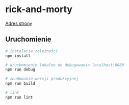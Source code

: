 # rick-and-morty

[Adres strony](https://blissful-shockley-ca6e8a.netlify.app)

## Uruchomienie

```bash
# instalacja zależności
npm install

# uruchomienie lokalne do debugowania localhost:8080
npm run debug

# zbudowanie wersji produkcyjnej
npm run build

# lint
npm run lint

```
